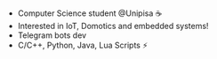 - Computer Science student @Unipisa ☕️
- Interested in IoT, Domotics and embedded systems!
- Telegram bots dev
- C/C++, Python, Java, Lua Scripts ⚡️

